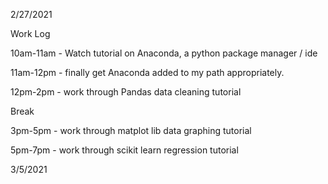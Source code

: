2/27/2021

Work Log

10am-11am - Watch tutorial on Anaconda, a python package manager / ide

11am-12pm - finally get Anaconda added to my path appropriately.

12pm-2pm - work through Pandas data cleaning tutorial

Break

3pm-5pm - work through matplot lib data graphing tutorial

5pm-7pm - work through scikit learn regression tutorial

3/5/2021

